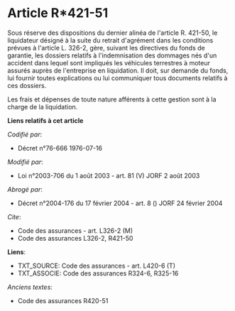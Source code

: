 # Article R*421-51

Sous réserve des dispositions du dernier alinéa de l'article R. 421-50, le liquidateur désigné à la suite du retrait
d'agrément dans les conditions prévues à l'article L. 326-2, gère, suivant les directives du fonds de garantie, les dossiers
relatifs à l'indemnisation des dommages nés d'un accident dans lequel sont impliqués les véhicules terrestres à moteur
assurés auprès de l'entreprise en liquidation. Il doit, sur demande du fonds, lui fournir toutes explications ou lui
communiquer tous documents relatifs à ces dossiers.

Les frais et dépenses de toute nature afférents à cette gestion sont à la charge de la liquidation.

**Liens relatifs à cet article**

_Codifié par_:

  - Décret n°76-666 1976-07-16

_Modifié par_:

  - Loi n°2003-706 du 1 août 2003 - art. 81 (V) JORF 2 août 2003

_Abrogé par_:

  - Décret n°2004-176 du 17 février 2004 - art. 8 () JORF 24 février 2004

_Cite_:

  - Code des assurances - art. L326-2 (M)
  - Code des assurances L326-2, R421-50

**Liens**:

  - TXT_SOURCE: Code des assurances - art. L420-6 (T)
  - TXT_ASSOCIE: Code des assurances R324-6, R325-16

_Anciens textes_:

  - Code des assurances R420-51
